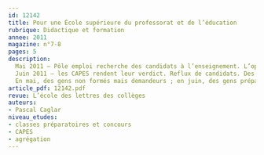 ```yaml
---
id: 12142
title: Pour une École supérieure du professorat et de l’éducation
rubrique: Didactique et formation
annee: 2011
magazine: n°7-8
pages: 5
description: 
  Mai 2011 – Pôle emploi recherche des candidats à l’enseignement. L’opération est un succès. Les demandes affluent.
  Juin 2011 – les CAPES rendent leur verdict. Reflux de candidats. Des centaines de postes ne sont pas pourvus.
  En mai, des gens non formés mais demandeurs ; en juin, des gens préparés mais recalés. Où est la logique quand, d’un côté, une absence de formation crée un désir de formation et, de l’autre, un master enseignement crée un rejet des concours de recrutement ?
article_pdf: 12142.pdf
revue: L’école des lettres des collèges
auteurs:
- Pascal Caglar
niveau_etudes:
- classes préparatoires et concours
- CAPES
- agrégation
---
```

